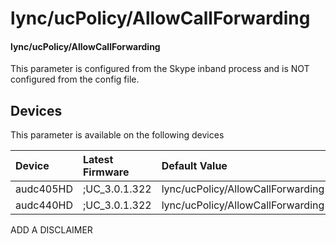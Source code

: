 ﻿---
description: lync/ucPolicy/AllowCallForwarding
search:
    keywords: ['lync','ucPolicy','AllowCallForwarding']
---

# lync/ucPolicy/AllowCallForwarding

#### lync/ucPolicy/AllowCallForwarding

This parameter is configured from the Skype inband process and is NOT configured from the config file.



## Devices
This parameter is available on the following devices

| Device | Latest Firmware | Default Value |
|:---|:---|:---|
| audc405HD | ;UC_3.0.1.322 | lync/ucPolicy/AllowCallForwarding=0 
| audc440HD | ;UC_3.0.1.322 | lync/ucPolicy/AllowCallForwarding=0 

ADD A DISCLAIMER

